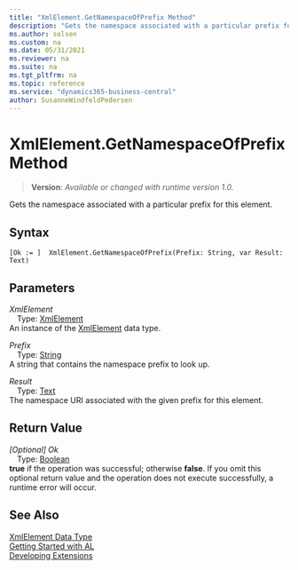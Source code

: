 ```yaml
---
title: "XmlElement.GetNamespaceOfPrefix Method"
description: "Gets the namespace associated with a particular prefix for this element."
ms.author: solsen
ms.custom: na
ms.date: 05/31/2021
ms.reviewer: na
ms.suite: na
ms.tgt_pltfrm: na
ms.topic: reference
ms.service: "dynamics365-business-central"
author: SusanneWindfeldPedersen
---
```

[//]: # (START>DO_NOT_EDIT)
[//]: # (IMPORTANT:Do not edit any of the content between here and the END>DO_NOT_EDIT.)
[//]: # (Any modifications should be made in the .xml files in the ModernDev repo.)
# XmlElement.GetNamespaceOfPrefix Method
> **Version**: _Available or changed with runtime version 1.0._

Gets the namespace associated with a particular prefix for this element.


## Syntax
```
[Ok := ]  XmlElement.GetNamespaceOfPrefix(Prefix: String, var Result: Text)
```
## Parameters
*XmlElement*  
&emsp;Type: [XmlElement](xmlelement-data-type.md)  
An instance of the [XmlElement](xmlelement-data-type.md) data type.  

*Prefix*  
&emsp;Type: [String](../string/string-data-type.md)  
A string that contains the namespace prefix to look up.
        
*Result*  
&emsp;Type: [Text](../text/text-data-type.md)  
The namespace URI associated with the given prefix for this element.  


## Return Value
*[Optional] Ok*  
&emsp;Type: [Boolean](../boolean/boolean-data-type.md)  
**true** if the operation was successful; otherwise **false**.   If you omit this optional return value and the operation does not execute successfully, a runtime error will occur.  


[//]: # (IMPORTANT: END>DO_NOT_EDIT)
## See Also
[XmlElement Data Type](xmlelement-data-type.md)  
[Getting Started with AL](../../devenv-get-started.md)  
[Developing Extensions](../../devenv-dev-overview.md)